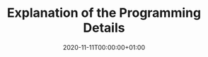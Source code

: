 ---
title: Explanation of the Programming Details
linktitle: Programming Details
type: book
date: "2020-11-11T00:00:00+01:00"
# Prev/next pager order (if `docs_section_pager` enabled in `params.toml`)
weight: 11
authors:
  - admin
---
